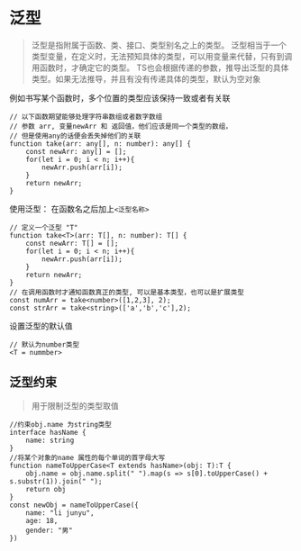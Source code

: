 # 泛型

> 泛型是指附属于函数、类、接口、类型别名之上的类型。 泛型相当于一个类型变量，在定义时，无法预知具体的类型，可以用变量来代替，只有到调用函数时，才确定它的类型。
TS也会根据传递的参数，推导出泛型的具体类型。如果无法推导，并且有没有传递具体的类型，默认为空对象

例如书写某个函数时，多个位置的类型应该保持一致或者有关联

```
// 以下函数期望能够处理字符串数组或者数字数组
// 参数 arr, 变量newArr 和 返回值，他们应该是同一个类型的数组，
// 但是使用any的话便会丢失掉他们的关联
function take(arr: any[], n: number): any[] {
    const newArr: any[] = [];
    for(let i = 0; i < n; i++){
        newArr.push(arr[i]);
    }
    return newArr;
}
```

使用泛型： 在函数名之后加上```<泛型名称>```

```
// 定义一个泛型 "T"
function take<T>(arr: T[], n: number): T[] {
    const newArr: T[] = [];
    for(let i = 0; i < n; i++){
        newArr.push(arr[i]);
    }
    return newArr;
}
// 在调用函数时才通知函数真正的类型, 可以是基本类型，也可以是扩展类型
const numArr = take<number>([1,2,3], 2);
const strArr = take<string>(['a','b','c'],2);
```
设置泛型的默认值
```
// 默认为number类型
<T = nummber>
```

## 泛型约束

> 用于限制泛型的类型取值

```
//约束obj.name 为string类型
interface hasName {
    name: string 
}
//将某个对象的name 属性的每个单词的首字母大写
function nameToUpperCase<T extends hasName>(obj: T):T {
    obj.name = obj.name.split(" ").map(s => s[0].toUpperCase() + s.substr(1)).join(" ");
    return obj
}
const newObj = nameToUpperCase({
    name: "li junyu",
    age: 18,
    gender: "男"
})
```

